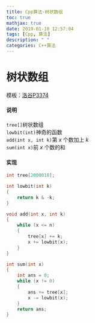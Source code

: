 ```yaml
---
title: Cpp算法-树状数组
toc: true
mathjax: true
date: 2019-01-10 12:57:04
tags: [Cpp, 算法]
description: " "
categories: C++算法 
---
```

# 树状数组

模板：[洛谷P3374](https://www.luogu.org/problemnew/show/P3374)

#### 说明
`tree[]`树状数组<br/>
`lowbit(int)`神奇的函数<br/>
`add(int x, int k)`第 $x$ 个数加上 $k$ <br/>
`sum(int x)`前 $x$ 个数的和

#### 实现
```cpp
int tree[2000010];

int lowbit(int k)
{
    return k & -k;
}

void add(int x, int k)
{
    while (x <= n)
    {
        tree[x] += k;
        x += lowbit(x);
    }
}

int sum(int x)
{
    int ans = 0;
    while (x != 0)
    {
        ans += tree[x];
        x -= lowbit(x);
    }
    return ans;
}
```